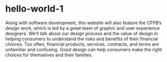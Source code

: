 # hello-world-1
Along with software development, this website will also feature the CFPB’s design work, which is led by a great team of graphic and user experience designers. We’ll talk about our design process and the value of design in helping consumers to understand the risks and benefits of their financial choices. Too often, financial products, services, contracts, and terms are unfamiliar and confusing. Good design can help consumers make the right choices for themselves and their families.

